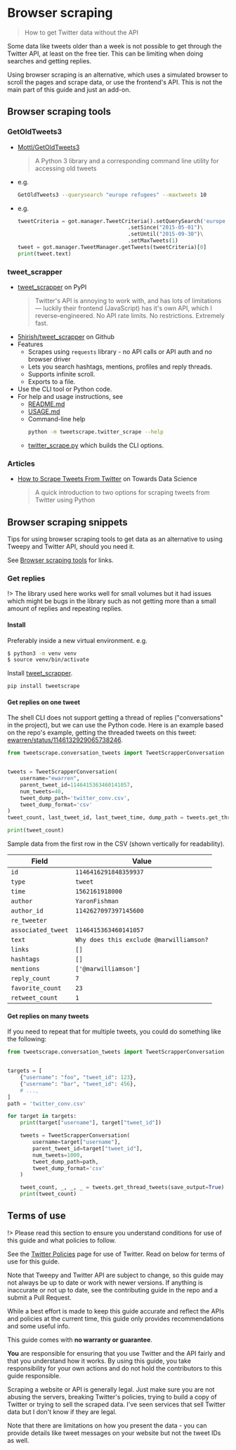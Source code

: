 # Browser scraping
> How to get Twitter data without the API

Some data like tweets older than a week is not possible to get through the Twitter API, at least on the free tier. This can be limiting when doing searches and getting replies.

Using browser scraping is an alternative, which uses a simulated browser to scroll the pages and scrape data, or use the frontend's API. This is not the main part of this guide and just an add-on.


## Browser scraping tools

### GetOldTweets3

- [Mottl/GetOldTweets3](https://github.com/Mottl/GetOldTweets3)
    > A Python 3 library and a corresponding command line utility for accessing old tweets
- e.g.
    ```sh
    GetOldTweets3 --querysearch "europe refugees" --maxtweets 10
    ```
- e.g.
    ```python
    tweetCriteria = got.manager.TweetCriteria().setQuerySearch('europe refugees')\
                                       .setSince("2015-05-01")\
                                       .setUntil("2015-09-30")\
                                       .setMaxTweets(1)
    tweet = got.manager.TweetManager.getTweets(tweetCriteria)[0]
    print(tweet.text)
    ```

### tweet_scrapper

- [tweet_scrapper](https://pypi.org/project/tweetscrape/) on PyPI
    > Twitter's API is annoying to work with, and has lots of limitations — luckily their frontend (JavaScript) has it's own API, which I reverse–engineered. No API rate limits. No restrictions. Extremely fast.
- [5hirish/tweet_scrapper](https://github.com/5hirish/tweet_scrapper) on Github
- Features
    - Scrapes using `requests` library - no API calls or API auth and no browser driver
    - Lets you search hashtags, mentions, profiles and reply threads.
    - Supports infinite scroll.
    - Exports to a file.
- Use the CLI tool or Python code.
- For help and usage instructions, see
    - [README.md](https://github.com/5hirish/tweet_scrapper/blob/master/README.md)
    - [USAGE.md](https://github.com/5hirish/tweet_scrapper/blob/master/USAGE.md)
    - Command-line help
        ```sh
        python -m tweetscrape.twitter_scrape --help
        ```
    - [twitter_scrape.py](https://github.com/5hirish/tweet_scrapper/blob/master/tweetscrape/twitter_scrape.py) which builds the CLI options.


### Articles

- [How to Scrape Tweets From Twitter](https://towardsdatascience.com/how-to-scrape-tweets-from-twitter-59287e20f0f1) on Towards Data Science
    > A quick introduction to two options for scraping tweets from Twitter using Python


## Browser scraping snippets

Tips for using browser scraping tools to get data as an alternative to using Tweepy and Twitter API, should you need it.

See [Browser scraping tools](#browser-scraping-tools) for links.

### Get replies

!> The library used here works well for small volumes but it had issues which might be bugs in the library such as not getting more than a small amount of replies and repeating replies.

#### Install

Preferably inside a new virtual environment. e.g.

```sh
$ python3 -m venv venv
$ source venv/bin/activate
```

Install [tweet_scrapper](#tweet_scrapper).

```sh
pip install tweetscrape
```

#### Get replies on one tweet

The shell CLI does not support getting a thread of replies ("conversations" in the project), but we can use the Python code. Here is an example based on the repo's example, getting the threaded tweets on this tweet: [ewarren/status/1146132929065738246](https://twitter.com/ewarren/status/1146132929065738246?conversation_id=1146132929065738246).

```python
from tweetscrape.conversation_tweets import TweetScrapperConversation


tweets = TweetScrapperConversation(
    username="ewarren",
    parent_tweet_id=1146415363460141057,
    num_tweets=40,
    tweet_dump_path='twitter_conv.csv',
    tweet_dump_format='csv'
)
tweet_count, last_tweet_id, last_tweet_time, dump_path = tweets.get_thread_tweets(True)

print(tweet_count)
```

Sample data from the first row in the CSV (shown vertically for readability).

Field | Value
---   | ---
`id` | `1146416291848359937`
`type` | `tweet`
`time` | `1562161918000`
`author` | `YaronFishman`
`author_id` | `1142627097397145600`
`re_tweeter` |
`associated_tweet` | `1146415363460141057`
`text` | `Why does this exclude @marwilliamson?`
`links` | `[]`
`hashtags` | `[]`
`mentions` | `['@marwilliamson']`
`reply_count` | `7`
`favorite_count` | `23`
`retweet_count` | `1`

#### Get replies on many tweets

If you need to repeat that for multiple tweets, you could do something like the following:

```python
from tweetscrape.conversation_tweets import TweetScrapperConversation


targets = [
    {"username": "foo", "tweet_id": 123},
    {"username": "bar", "tweet_id": 456},
    # ...,
]
path = 'twitter_conv.csv'

for target in targets:
    print(target["username"], target["tweet_id"])

    tweets = TweetScrapperConversation(
        username=target["username"],
        parent_tweet_id=target["tweet_id"],
        num_tweets=1000,
        tweet_dump_path=path,
        tweet_dump_format='csv'
    )

    tweet_count, _, _, _ = tweets.get_thread_tweets(save_output=True)
    print(tweet_count)
```


## Terms of use

!> Please read this section to ensure you understand conditions for use of this guide and what policies to follow.


See the [Twitter Policies](policies.md) page for use of Twitter. Read on below for terms of use for this guide.


Note that Tweepy and Twitter API are subject to change, so this guide may not always be up to date or work with newer versions. If anything is inaccurate or not up to date, see the contributing guide in the repo and a submit a Pull Request.

While a best effort is made to keep this guide accurate and reflect the APIs and policies at the
current time, this guide only provides recommendations and some useful info.

This guide comes with **no warranty or guarantee**.

**You** are responsible for ensuring that you use Twitter and the API fairly and that you understand how it works. By using
this guide, you take responsibility for your own actions and do not hold the contributors to this
guide responsible.

Scraping a website or API is generally legal. Just make sure you are not abusing the servers, breaking Twitter's policies, trying to build a copy of Twitter or trying to sell the scraped data. I've seen services that sell Twitter data but I don't know if they are legal.

Note that there are limitations on how you present the data - you can provide details like tweet messages on your website but not the tweet IDs as well.
